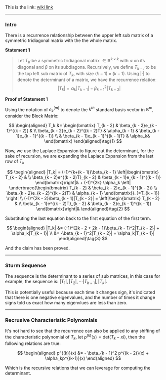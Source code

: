 This is the link: [wiki link](https://en.wikipedia.org/wiki/Laplace_expansion)

---
### **Intro**

There is a recurrence relationship between the upper left sub matrix of a symmetric tridiagonal matrix with the the whole matrix. 

**Statement 1**

> Let $T_K$ be a symmetric tridiagonal matrix $\in \mathbb{R}^{k\times k}$ with $\alpha$ on its diagonal and $\beta$ on its subdiagona. Recursively, we define $T_{k - i}$ to be the top left sub matrix of $T_k$, with size $(k - 1)\times(k - 1)$. Using $|\cdot|$ to denote the determinant of a matrix, we have the recurrence relation: 
> $$
> |T_k| = \alpha_k|T_{k - 1}| - \beta_{k - 1}^2|T_{k - 2}|
> $$

**Proof of Statement 1**

Using the notation of $e_{k}^{(m)}$ to denote the $k^{th}$ standard basis vector in $\mathbb{R}^m$, consider the Block Matrix: 

$$
\begin{aligned}
    T_k &= \begin{bmatrix}
        T_{k - 2} & \beta_{k - 2}e_{k - 1}^{(k - 2)} & 
        \\
        \beta_{k - 2}e_{k - 2}^{(k - 2)T} & \alpha_{k - 1}  & \beta_{k - 1}e_{k - 1}^{(k - 1)}
        \\
        & \beta_{k - 1}e_{k - 1}^{(k - 1)T} & \alpha_k&
    \end{bmatrix}
\end{aligned}\tag{1}
$$

Now, we use the Laplace Expansion to figure out the determinant, for the sake of recursion, we are expanding the Laplace Expansion from the last row of $T_k$

$$
\begin{aligned}
    |T_k| = (-1)^{k+(k - 1)}\beta_{k - 1} \left|\begin{bmatrix}
        T_{k - 2} & 
        \\
        \beta_{k - 2}e^{(k - 2)T}_{k - 2} & \beta_{k - 1}e_{k - 1}^{(k - 1)}
    \end{bmatrix}\right|&
     + 
    (-1)^{2k} \alpha_k
    \left|
        \underbrace{\begin{bmatrix}
            T_{k - 2} & \beta_{k - 2}e_{k - 1}^{(k - 2)} 
            \\
            \beta_{k - 2}e_{k - 2}^{(k - 2)T} & \alpha_{k - 1}
        \end{bmatrix}}_{=T_{k - 1}}
    \right|
    \\
    (-1)^{2k - 2}\beta_{k - 1}|T_{k - 2}| 
    = 
    \left|\begin{bmatrix}
        T_{k - 2} & 
        \\
        \beta_{k - 1}e^{(k - 2)T}_{k - 2} & \beta_{k - 2}e_{k - 1}^{(k - 1)}
    \end{bmatrix}\right|&
\end{aligned}\tag{2}
$$

Substituting the last equation back to the first equation of the first term. 

$$
\begin{aligned}
    |T_k| &= 
    (-1)^{2k - 2 + 2k - 1}\beta_{k - 1}^2|T_{k - 2}| + \alpha_k|T_{k - 1}|
    \\
    &= -\beta_{k - 1}^2|T_{k - 2}| + \alpha_k|T_{k - 1}|
\end{aligned}\tag{3}
$$

And the claim has been proved. 



---
### **Sturm Sequence**

The sequence is the determinant to a series of sub matrices, in this case for example, the sequence is: $|T_1|, |T_2|, \cdots |T_{k - 1}|, |T_k|$. 

This is potentially useful because each time it changes sign, it's indicated that there is one negative eigenvalues, and the number of times it change signs told us exact how many eigenvlues are less than zero. 


---
### **Recrusive Characteristic Polynomials**

It's not hard to see that the recurrence can also be applied to any shifting of the characteristic polynomial of $T_k$, let $p^{(k)}(x) = \text{det}(T_k - xI)$, then the following relations are true: 

$$
\begin{aligned}
    p^{(k)}(x) &= - \beta_{k - 1}^2 p^{(k - 2)}(x) + \alpha_kp^{(k-1)}(x)
\end{aligned}
$$

Which is the recursive relations that we can leverage for computing the determinant. 